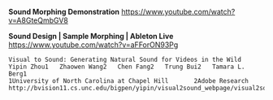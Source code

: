 
**Sound Morphing Demonstration**  https://www.youtube.com/watch?v=A8GteQmbGV8

**Sound Design | Sample Morphing | Ableton Live**  https://www.youtube.com/watch?v=aFForON93Pg

```
Visual to Sound: Generating Natural Sound for Videos in the Wild
Yipin Zhou1   Zhaowen Wang2   Chen Fang2   Trung Bui2   Tamara L. Berg1 
1University of North Carolina at Chapel Hill       2Adobe Research
http://bvision11.cs.unc.edu/bigpen/yipin/visual2sound_webpage/visual2sound.html
```
